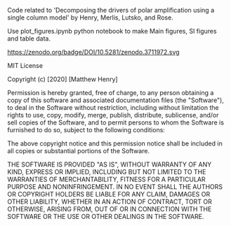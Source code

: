 Code related to 'Decomposing the drivers of polar amplification using a single column model' by Henry, Merlis, Lutsko, and Rose.

Use plot_figures.ipynb python notebook to make Main figures, SI figures and table data.


https://zenodo.org/badge/DOI/10.5281/zenodo.3711972.svg


MIT License

Copyright (c) [2020] [Matthew Henry]

Permission is hereby granted, free of charge, to any person obtaining a copy
of this software and associated documentation files (the "Software"), to deal
in the Software without restriction, including without limitation the rights
to use, copy, modify, merge, publish, distribute, sublicense, and/or sell
copies of the Software, and to permit persons to whom the Software is
furnished to do so, subject to the following conditions:

The above copyright notice and this permission notice shall be included in all
copies or substantial portions of the Software.

THE SOFTWARE IS PROVIDED "AS IS", WITHOUT WARRANTY OF ANY KIND, EXPRESS OR
IMPLIED, INCLUDING BUT NOT LIMITED TO THE WARRANTIES OF MERCHANTABILITY,
FITNESS FOR A PARTICULAR PURPOSE AND NONINFRINGEMENT. IN NO EVENT SHALL THE
AUTHORS OR COPYRIGHT HOLDERS BE LIABLE FOR ANY CLAIM, DAMAGES OR OTHER
LIABILITY, WHETHER IN AN ACTION OF CONTRACT, TORT OR OTHERWISE, ARISING FROM,
OUT OF OR IN CONNECTION WITH THE SOFTWARE OR THE USE OR OTHER DEALINGS IN THE
SOFTWARE.

